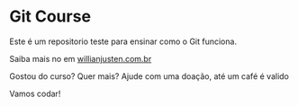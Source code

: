 # Git Course

Este é um repositorio teste para ensinar como o Git funciona.

Saiba mais no em [willianjusten.com.br](http://willianjusten.com.br)

Gostou do curso? Quer mais? Ajude com uma doação, até um café é valido


Vamos codar! 
